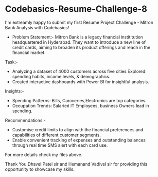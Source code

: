 # Codebasics-Resume-Challenge-8

I'm extreamly happy to submit my first Resume Project Challenge - Mitron Bank Analysis with Codebasics!
- Problem Statement:-
Mitron Bank is a legacy financial instititution headquartered in Hyderabad. They want to introduce a new line of credit cards, aiming to broaden its product offerings and reach in the financial market.

Task:- 
- Analyzing a dataset of 4000 customers across five cities Explored spending habits, income levels, & demographics.
- Created interactive dashboards with Power BI for insightful analysis.
  
Insights:-
- Spending Patterns: Bills, Caroceries,Electronics are top categories.
- Occupation Trends: Salaried IT Employees, business Owners lead in spending.
  
Recommendations:-
- Customise credit limits to align with the financial preferences and capabilities of different customer segments.
- Enable convenient tracking of expenses and outstanding balances through real time SMS alert with each card use.

For more details check my files above.

Thank You Dhavel Patel sir and Hemanand Vadivel sir for providing this opportunity to showcase my skills.
